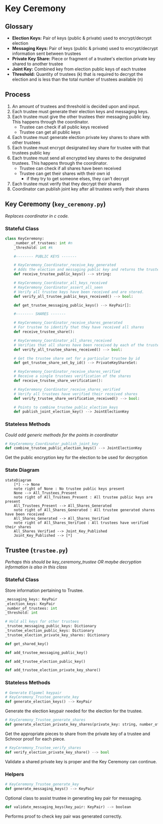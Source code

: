 # Key Ceremony

## Glossary

- **Election Keys:** Pair of keys (public & private) used to encrypt/decrypt election
- **Messaging Keys:** Pair of keys (public & private) used to encrypt/decrypt information sent between trustees
- **Private Key Share:** Piece or fragment of a trustee's election private key shared to another trustee
- **Joint Key:** Combined key from election public keys of each trustee
- **Threshold:** Quantity of trustees (k) that is required to decrypt the election and is less than the total number of trustees available (n)

## Process

1. An amount of trustees and threshold is decided upon and input.
2. Each trustee must generate their election keys and messaging keys.
3. Each trustee must give the other trustees their messaging public key. This happens through the coordinator.
   - Trustee can check if all public keys received
   - Trustee can get all public keys
4. Each trustee must generate election private key shares to share with other trustees
5. Each trustee must encrypt designated key share for trustee with that trustees public key
6. Each trustee must send all encrypted key shares to the designated trustees. This happens through the coordinator.
   - Trustee can check if all shares have been received
   - Trustee can get their shares with their own id
     - if they try to get someone elses, they can't decrypt
7. Each trustee must verify that they decrypt their shares
8. Coordinator can publish joint key after all trustees verify their shares

## Key Ceremony (`key_ceremony.py`)

_Replaces coordinator in c code._

### Stateful Class

```python
class KeyCeremony:
    _number_of_trustees: int #n
    _threshold: int #k

    #-------- PUBLIC KEYS -------

    # KeyCeremony_Coordinator_receive_key_generated
    # Adds the election and messaging public key and returns the trustee id to the trustee to save.
    def receive_trustee_public_keys() --> string:

    # KeyCeremony_Coordinator_all_keys_received
    # KeyCeremony_Coordinator_assert_all_seen
    # Verify all trustee keys have been received and are stored.
    def verify_all_trustee_public_keys_received() --> bool:

    def get_trustee_messaging_public_keys() --> KeyPair[]:

    #-------- SHARES -------

    # KeyCeremony_Coordinator_receive_shares_generated
    # For trustee to identify that they have received all shares
    def receive_trustee_share():

    # KeyCeremony_Coordinator_all_shares_received
    # Verifies that all shares have been received by each of the trustees. Essentially ensure all trustees received all the needed shares.
    def verify_all_trustee_shares_received() --> bool:

    # Get the trustee share set for a particular trustee by id
    def get_trustee_share_set_by_id() --> PrivateKeyShareSet:

    # KeyCeremony_Coordinator_receive_shares_verified
    # Receive a single trustees verification of the shares
    def receive_trustee_share_verification():

    # KeyCeremony_Coordinator_receive_shares_verified
    # Verify all trustees have verified their received shares
    def verify_trustee_share_verification_received() --> bool:

    # Points to combine_trustee_public_election_keys
    def publish_joint_election_key() --> JointElectionKey
```

### Stateless Methods

_Could add generic methods for the points in coordinator_

```python
# KeyCeremony_Coordinator_publish_joint_key
def combine_trustee_public_election_keys() --> JointElectionKey
```

Get the public encryption key for the election to be used for decryption

### State Diagram

```mermaid
stateDiagram
    [*] --> None
    note right of None : No trustee public keys present
    None --> All_Trustees_Present
    note right of All_Trustees_Present : All trustee public keys are present
    All_Trustees_Present --> All_Shares_Generated
    note right of All_Shares_Generated : All trustee generated shares have been received
    All_Shares_Generated --> All_Shares_Verified
    note right of All_Shares_Verified : All trustees have verified their shares
    All_Shares_Verified --> Joint_Key_Published
    Joint_Key_Published --> [*]

```

## Trustee (`trustee.py`)

_Perhaps this should be key_ceremony_trustee OR maybe decryption information is also in this class_

### Stateful Class

Store information pertaining to Trustee.

```python
_messaging_keys: KeyPair
_election_keys: KeyPair
_number_of_trustees: int
_threshold: int

# Hold all keys for other trustees
_trustee_messaging_public_keys: Dictionary
_trustee_election_public_keys: Dictionary
_trustee_election_private_key_shares: Dictionary

def get_shared_key()

def add_trustee_messaging_public_key()

def add_trustee_election_public_key()

def add_trustee_election_private_key_share()
```

### Stateless Methods

```python
# Generate Elgamel keypair
# KeyCeremony_Trustee_generate_key
def generate_election_keys() --> KeyPair
```

Generate the election keypair needed for the election for the trustee.

```python
# KeyCeremony_Trustee_generate_shares
def generate_election_private_key_shares(private_key: string, number_of_trustees: int, threshold: int) --> ElectionKeyShare[]
```

Get the appropriate pieces to share from the private key of a trustee and Schnoor proof for each piece.

```python
# KeyCeremony_Trustee_verify_shares
def verify_election_private_key_share() --> bool
```

Validate a shared private key is proper and the Key Ceremony can continue.

### Helpers

```python
# KeyCeremony_Trustee_generate_key
def generate_messaging_keys() --> KeyPair
```

Optional class to assist trustee in generating key pair for messaging.

```python
def validate_messaging_keys(key_pair: KeyPair) --> boolean
```

Performs proof to check key pair was generated correctly.
